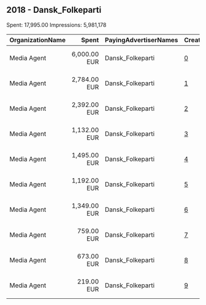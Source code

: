 ## 2018 - Dansk_Folkeparti 
Spent: 17,995.00
Impressions: 5,981,178

|OrganizationName|Spent|PayingAdvertiserNames|CreativeUrls|Impressions|Genders|AgeBrackets|CountryCodes|BillingAddresses|CandidateBallotInformation|
|:---|---:|:---|:---|---:|:---|:---|:---|:---|:---|
|Media Agent|6,000.00 EUR|Dansk_Folkeparti|[0](https://www.snap.com/political-ads/asset/27d6611896d7181fa51dfaefefc6dadda30b5e524c580ed2cbc5917bd3b025a6?mediaType=mp4)|2,080,852|||denmark|"Østre alle 2 ,Værløse ,3500,DK"||
|Media Agent|2,784.00 EUR|Dansk_Folkeparti|[1](https://www.snap.com/political-ads/asset/1b8bbfc7891c6415a58794349c873e2475eccb2d7fee5df5f80e76d4ea79bb5b?mediaType=mp4)|908,208||17+|denmark|"Østre alle 2 ,Værløse ,3500,DK"||
|Media Agent|2,392.00 EUR|Dansk_Folkeparti|[2](https://www.snap.com/political-ads/asset/3bdeeb42c5e2a562d38ad4aa0f5f34ae40a273d87f90e7d10d762aac824454d0?mediaType=mp4)|658,619|||denmark|"Østre alle 2 ,Værløse ,3500,DK"||
|Media Agent|1,132.00 EUR|Dansk_Folkeparti|[3](https://www.snap.com/political-ads/asset/6b348f0be2cdc98ea9f7ff67ec1378b28f844ac9c924ca67f3af204f736de44a?mediaType=mp4)|490,719|||denmark|"Østre alle 2 ,Værløse ,3500,DK"||
|Media Agent|1,495.00 EUR|Dansk_Folkeparti|[4](https://www.snap.com/political-ads/asset/40b0a3a9e65c600a6a69a5c6b3aeb8a0bf37779a73fc5b2fedf23aff1b2a4b75?mediaType=mp4)|443,631|||denmark|"Østre alle 2 ,Værløse ,3500,DK"||
|Media Agent|1,192.00 EUR|Dansk_Folkeparti|[5](https://www.snap.com/political-ads/asset/5966ae96ab0928f07be55b6c1b02f6ebfe21ab2c8cd5017aceaa5df616b82ff6?mediaType=mp4)|391,140||17+|denmark|"Østre alle 2 ,Værløse ,3500,DK"||
|Media Agent|1,349.00 EUR|Dansk_Folkeparti|[6](https://www.snap.com/political-ads/asset/11284807b288ee0fad971b4907c495178de7e18764d8f0a37a5bcddf6a5ccc5d?mediaType=mp4)|390,135||17+|denmark|"Østre alle 2 ,Værløse ,3500,DK"||
|Media Agent|759.00 EUR|Dansk_Folkeparti|[7](https://www.snap.com/political-ads/asset/68ef6b56b6c675edeea0e9678a09a060d939d92a5291aff46fc1d88d59204827?mediaType=mp4)|285,071|||denmark|"Østre alle 2 ,Værløse ,3500,DK"||
|Media Agent|673.00 EUR|Dansk_Folkeparti|[8](https://www.snap.com/political-ads/asset/5161524be448e1d84a480961a4bacd6b769ea9873e7bdddad4a9a6981d6e486e?mediaType=mp4)|223,919||17+|denmark|"Østre alle 2 ,Værløse ,3500,DK"||
|Media Agent|219.00 EUR|Dansk_Folkeparti|[9](https://www.snap.com/political-ads/asset/5accf5f6598290a14ae1b31a0e831c6588853bc735c88bf7c2edf2cbd93f44d2?mediaType=mp4)|108,884|||denmark|"Østre alle 2 ,Værløse ,3500,DK"||
